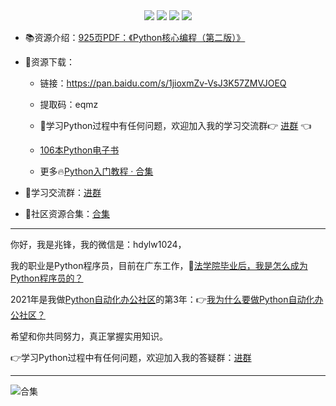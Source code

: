 <div align="center">
    <a href="https://github.com/zhaofeng092/python_auto_office"> <img src="https://badgen.net/badge/Github/%E7%A8%8B%E5%BA%8F%E5%91%98?icon=github&color=red"></a>
    <a href="http://t.cn/A6Gkrbzw"> <img src="https://badgen.net/badge/follow/%E5%85%AC%E4%BC%97%E5%8F%B7?icon=rss&color=green"></a>
    <a href="https://space.bilibili.com/259649365"> <img src="https://badgen.net/badge/pick/B%E7%AB%99?icon=dependabot&color=blue"></a>
    <a href="https://mp.weixin.qq.com/s/CadAaJUTUlXmTxJAjFUfPQ"> <img src="https://badgen.net/badge/join/%E4%BA%A4%E6%B5%81%E7%BE%A4?icon=atom&color=yellow"></a>
</div>



- 📚资源介绍：[925页PDF：《Python核心编程（第二版）》](https://mp.weixin.qq.com/s/JJhNquRh7-R3oI_wjR3WMA)

- 🚀资源下载：

  - 链接：https://pan.baidu.com/s/1jioxmZv-VsJ3K57ZMVJOEQ
  - 提取码：eqmz 
  - 🚸学习Python过程中有任何问题，欢迎加入我的学习交流群👉 [进群](https://mp.weixin.qq.com/s/wx-JkgOUoJhb-7ZESxl93w) 👈
  
  
  
  - [106本Python电子书](https://mp.weixin.qq.com/s/Wa27Or7SaChF5rCw7LLdVg)
  
  - 更多🔥[Python入门教程 · 合集](https://gitee.com/zhaofeng092/python_auto_office/blob/master/%E5%85%B3%E9%94%AE%E8%AF%8D/%E7%BE%A4%E8%81%8A/%E6%9C%80%E6%96%B0%E6%95%99%E7%A8%8B/%E5%85%A5%E9%97%A8.md)



- 🚸学习交流群：[进群](https://mp.weixin.qq.com/s/wx-JkgOUoJhb-7ZESxl93w) 
- 📱社区资源合集：[合集](https://mp.weixin.qq.com/s/s8SM69ioH_UJw_0Ytx8qvg) 



------

你好，我是兆锋，我的微信是：hdylw1024，

我的职业是Python程序员，目前在广东工作，💼[法学院毕业后，我是怎么成为Python程序员的？](https://mp.weixin.qq.com/s/UrJ5PkRWYydaajGetUqFYQ)

2021年是我做[Python自动化办公社区](https://gitee.com/zhaofeng092/python_auto_office/blob/master/%E5%85%B3%E9%94%AE%E8%AF%8D/%E7%BE%A4%E8%81%8A/%E5%85%A8%E7%BD%91%E5%90%8C%E5%90%8D.md)的第3年：👉[我为什么要做Python自动化办公社区？](https://mp.weixin.qq.com/s/TUUX5reeYAcrTZVDh-VSuA)

希望和你共同努力，真正掌握实用知识。

👉学习Python过程中有任何问题，欢迎加入我的答疑群：[进群](https://mp.weixin.qq.com/s/wx-JkgOUoJhb-7ZESxl93w) 

------





![合集](https://img-blog.csdnimg.cn/20210303170458567.jpg?x-oss-process=image/watermark,type_ZmFuZ3poZW5naGVpdGk,shadow_10,text_aHR0cHM6Ly9ibG9nLmNzZG4ubmV0L3dlaXhpbl80MjMyMTUxNw==,size_16,color_FFFFFF,t_70#pic_center)



